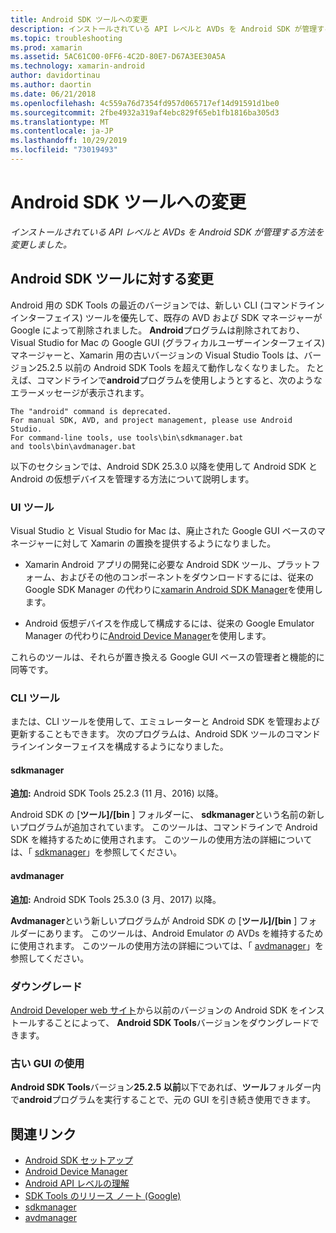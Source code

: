 ```yaml
---
title: Android SDK ツールへの変更
description: インストールされている API レベルと AVDs を Android SDK が管理する方法を変更しました。
ms.topic: troubleshooting
ms.prod: xamarin
ms.assetid: 5AC61C00-0FF6-4C2D-80E7-D67A3EE30A5A
ms.technology: xamarin-android
author: davidortinau
ms.author: daortin
ms.date: 06/21/2018
ms.openlocfilehash: 4c559a76d7354fd957d065717ef14d91591d1be0
ms.sourcegitcommit: 2fbe4932a319af4ebc829f65eb1fb1816ba305d3
ms.translationtype: MT
ms.contentlocale: ja-JP
ms.lasthandoff: 10/29/2019
ms.locfileid: "73019493"
---
```

# <a name="changes-to-the-android-sdk-tooling"></a>Android SDK ツールへの変更

_インストールされている API レベルと AVDs を Android SDK が管理する方法を変更しました。_

## <a name="changes-to-android-sdk-tooling"></a>Android SDK ツールに対する変更

Android 用の SDK Tools の最近のバージョンでは、新しい CLI (コマンドラインインターフェイス) ツールを優先して、既存の AVD および SDK マネージャーが Google によって削除されました。 **Android**プログラムは削除されており、Visual Studio for Mac の Google GUI (グラフィカルユーザーインターフェイス) マネージャーと、Xamarin 用の古いバージョンの Visual Studio Tools は、バージョン25.2.5 以前の Android SDK Tools を超えて動作しなくなりました。 たとえば、コマンドラインで**android**プログラムを使用しようとすると、次のようなエラーメッセージが表示されます。

```shell
The "android" command is deprecated.
For manual SDK, AVD, and project management, please use Android Studio.
For command-line tools, use tools\bin\sdkmanager.bat
and tools\bin\avdmanager.bat
```

以下のセクションでは、Android SDK 25.3.0 以降を使用して Android SDK と Android の仮想デバイスを管理する方法について説明します。

### <a name="ui-tools"></a>UI ツール

Visual Studio と Visual Studio for Mac は、廃止された Google GUI ベースのマネージャーに対して Xamarin の置換を提供するようになりました。

- Xamarin Android アプリの開発に必要な Android SDK ツール、プラットフォーム、およびその他のコンポーネントをダウンロードするには、従来の Google SDK Manager の代わりに[xamarin Android SDK Manager](~/android/get-started/installation/android-sdk.md)を使用します。

- Android 仮想デバイスを作成して構成するには、従来の Google Emulator Manager の代わりに[Android Device Manager](~/android/get-started/installation/android-emulator/device-manager.md)を使用します。

これらのツールは、それらが置き換える Google GUI ベースの管理者と機能的に同等です。

### <a name="cli-tools"></a>CLI ツール

または、CLI ツールを使用して、エミュレーターと Android SDK を管理および更新することもできます。 次のプログラムは、Android SDK ツールのコマンドラインインターフェイスを構成するようになりました。

#### <a name="sdkmanager"></a>sdkmanager

**追加:** Android SDK Tools 25.2.3 (11 月、2016) 以降。

Android SDK の [**ツール]/[bin** ] フォルダーに、 **sdkmanager**という名前の新しいプログラムが追加されています。 このツールは、コマンドラインで Android SDK を維持するために使用されます。 このツールの使用方法の詳細については、「 [sdkmanager](https://developer.android.com/studio/command-line/sdkmanager.html)」を参照してください。

#### <a name="avdmanager"></a>avdmanager

**追加:** Android SDK Tools 25.3.0 (3 月、2017) 以降。

**Avdmanager**という新しいプログラムが Android SDK の [**ツール]/[bin** ] フォルダーにあります。 このツールは、Android Emulator の AVDs を維持するために使用されます。 このツールの使用方法の詳細については、「 [avdmanager](https://developer.android.com/studio/command-line/avdmanager.html)」を参照してください。

### <a name="downgrading"></a>ダウングレード

[Android Developer web サイト](https://developer.android.com/studio/index.html)から以前のバージョンの Android SDK をインストールすることによって、 **Android SDK Tools**バージョンをダウングレードできます。

### <a name="using-the-old-gui"></a>古い GUI の使用

**Android SDK Tools**バージョン**25.2.5 以前**以下であれば、**ツール**フォルダー内で**android**プログラムを実行することで、元の GUI を引き続き使用できます。

## <a name="related-links"></a>関連リンク

- [Android SDK セットアップ](~/android/get-started/installation/android-sdk.md)
- [Android Device Manager](~/android/get-started/installation/android-emulator/device-manager.md)
- [Android API レベルの理解](~/android/app-fundamentals/android-api-levels.md)
- [SDK Tools のリリース ノート (Google)](https://developer.android.com/studio/releases/sdk-tools.html)
- [sdkmanager](https://developer.android.com/studio/command-line/sdkmanager.html)
- [avdmanager](https://developer.android.com/studio/command-line/avdmanager.html)
